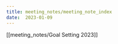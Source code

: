 ```yaml
---
title: meeting_notes/meeting_note_index
date:  2023-01-09
---
```

[[meeting_notes/Goal Setting 2023]]
